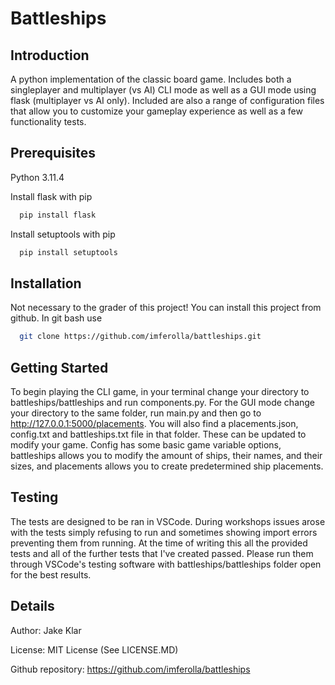 
# Battleships

## Introduction
A python implementation of the classic board game. Includes both a singleplayer and multiplayer (vs AI) CLI mode as well as a GUI mode using flask (multiplayer vs AI only). Included are also a range of configuration files that allow you to customize your gameplay experience as well as a few functionality tests.

## Prerequisites
Python 3.11.4

Install flask with pip
```bash
  pip install flask
```
Install setuptools with pip
```bash
  pip install setuptools
```
## Installation
Not necessary to the grader of this project! You can install this project from github. In git bash use

```bash
  git clone https://github.com/imferolla/battleships.git
```

## Getting Started
To begin playing the CLI game, in your terminal change your directory to battleships/battleships and run components.py. For the GUI mode change your directory to the same folder, run main.py and then go to http://127.0.0.1:5000/placements. You will also find a placements.json, config.txt and battleships.txt file in that folder. These can be updated to modify your game. Config has some basic game variable options, battleships allows you to modify the amount of ships, their names, and their sizes, and placements allows you to create predetermined ship placements.
## Testing
The tests are designed to be ran in VSCode. During workshops issues arose with the tests simply refusing to run and sometimes showing import errors preventing them from running. At the time of writing this all the provided tests and all of the further tests that I've created passed. Please run them through VSCode's testing software with battleships/battleships folder open for the best results.
## Details
Author: Jake Klar

License: MIT License (See LICENSE.MD)

Github repository: https://github.com/imferolla/battleships

